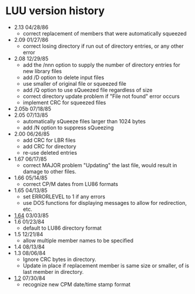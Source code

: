 # LUU version history

- 2.13 04/28/86
    - correct replacement of members that were automatically squeezed
- 2.09 01/27/86
    - correct losing directory if run out of directory entries, or any other error
- 2.08 12/29/85
    - add the /nnn option to supply the number of directory entries for new library files
    - add /D option to delete input files
    - use smaller of original file or squeezed file
    - add /Q option to use sQueezed file regardless of size
    - correct directory update problem if "File not found" error occurs
    - implement CRC for squeezed files
- 2.05b 07/18/85
- 2.05 07/13/85
    - automatically sQueeze files larger than 1024 bytes
    - add /N option to suppress sQueezing
- 2.00 06/26/85
    - add CRC for LBR files
    - add CRC for directory
    - re-use deleted entries
- 1.67 06/17/85
    - correct MAJOR problem "Updating" the last file, would result in damage to other files.
- 1.66 05/14/85
    - correct CP/M dates from LU86 formats
- 1.65 04/13/85
    - set ERRORLEVEL to 1 if any errors
    - use DOS functions for displaying messages to allow for redirection, etc.
- [1.64](1.64) 03/03/85
- 1.6 01/23/84
    -  default to LU86 directory format
- 1.5 12/21/84
    -  allow multiple member names to be specified
- 1.4 08/13/84
- 1.3 08/06/84
    -  Ignore CRC bytes in directory.
    -  Update in place if replacement member is same size or smaller, of is last member in directory.
- [1.2](1.2) 07/30/84
    -  recognize new CPM date/time stamp format
